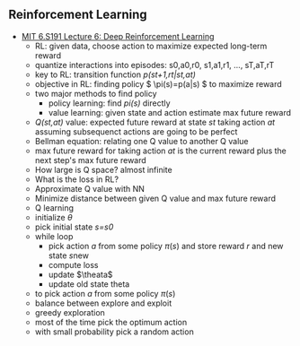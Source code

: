 ## Reinforcement Learning


* [MIT 6.S191 Lecture 6: Deep Reinforcement Learning ](https://www.youtube.com/watch?v=xWe58WGWmlk&index=4&list=PLkkuNyzb8LmxFutYuPA7B4oiMn6cjD6Rs)
  * RL: given data, choose action to maximize expected long-term reward
  * quantize interactions into episodes: s0,a0,r0, s1,a1,r1, ..., sT,aT,rT
  * key to RL: transition function *p(st+1,rt|st,at)*
  * objective in RL: finding policy $ \pi(s)=p(a|s) \$ to maximize reward
  * two major methods to find policy
    * policy learning: find *pi(s)* directly
    * value learning: given state and action estimate max future reward
  * *Q(st,at)* value: expected future reward at state *st* taking action *at* assuming subsequenct actions are going to be perfect
  * Bellman equation: relating one Q value to another Q value
  * max future reward for taking action *at* is the current reward plus the next step's max future reward 
  * How large is Q space? almost infinite
  * What is the loss in RL?
  * Approximate Q value with NN
  * Minimize distance between given Q value and max future reward
  * Q learning
   - initialize $\theta$
   - pick initial state *s=s0*
   - while loop
     - pick action *a* from some policy $\pi(s)$ and store reward *r* and new state *s*new
     - compute loss
     - update $\theata$
     - update old state theta
  * to pick action *a* from some policy $\pi(s)$ 
   - balance between explore and exploit
   - greedy exploration
   - most of the time pick the optimum action
   - with small probability pick a random action
   
  
    
  


